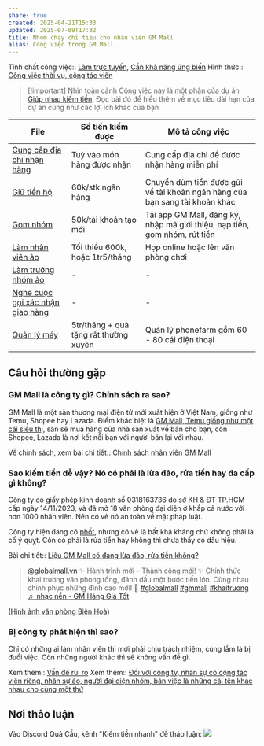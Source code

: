 ```yaml
---
share: true
created: 2025-04-21T15:33
updated: 2025-07-09T17:32
title: Nhóm chạy chỉ tiêu cho nhân viên GM Mall
alias: Công việc trong GM Mall
---
```

Tính chất công việc:: [Làm trực tuyến](../../../../%C4%90%E1%BA%B7c%20%C4%91i%E1%BB%83m%20c%C3%B4ng%20vi%E1%BB%87c/N%C6%A1i%20l%C3%A0m%20vi%E1%BB%87c/L%C3%A0m%20tr%E1%BB%B1c%20tuy%E1%BA%BFn.md), [Cần khả năng ứng biến](../../../../%C4%90%E1%BA%B7c%20%C4%91i%E1%BB%83m%20c%C3%B4ng%20vi%E1%BB%87c/Ki%E1%BA%BFn%20th%E1%BB%A9c,%20k%E1%BB%B9%20n%C4%83ng/C%E1%BA%A7n%20kh%E1%BA%A3%20n%C4%83ng%20%E1%BB%A9ng%20bi%E1%BA%BFn.md)
Hình thức:: [Công việc thời vụ, cộng tác viên](../../index.md)

> [!important] Nhìn toàn cảnh
> Công việc này là một phần của dự án [Giúp nhau kiếm tiền](../../../../../../%F0%9F%93%90D%E1%BB%B1%20%C3%A1n/Gi%C3%BAp%20nhau%20ki%E1%BA%BFm%20ti%E1%BB%81n/index.md). Đọc bài đó để hiểu thêm về mục tiêu dài hạn của dự án cũng như các lợi ích khác của bạn

| File                                                                                                                                                                           | Số tiền kiếm được                     | Mô tả công việc                                                             |
| ------------------------------------------------------------------------------------------------------------------------------------------------------------------------------ | ------------------------------------- | --------------------------------------------------------------------------- |
| [Cung cấp địa chỉ nhận hàng](./Cung%20c%E1%BA%A5p%20%C4%91%E1%BB%8Ba%20ch%E1%BB%89%20nh%E1%BA%ADn%20h%C3%A0ng.md)             | Tuỳ vào món hàng được nhận            | Cung cấp địa chỉ để được nhận hàng miễn phí                                 |
| [Giữ tiền hộ](./Gi%E1%BB%AF%20ti%E1%BB%81n%20h%E1%BB%99.md)                                           | 60k/stk ngân hàng                     | Chuyển dùm tiền được gửi về tài khoản ngân hàng của bạn sang tài khoản khác |
| [Gom nhóm](./Gom%20nh%C3%B3m.md)                                                 | 50k/tài khoản tạo mới                 | Tải app GM Mall, đăng ký, nhập mã giới thiệu, nạp tiền, gom nhóm, rút tiền  |
| [Làm nhân viên ảo](./L%C3%A0m%20nh%C3%A2n%20vi%C3%AAn%20%E1%BA%A3o.md)                                 | Tối thiểu 600k, hoặc 1tr5/tháng       | Họp online hoặc lên văn phòng chơi                                          |
| [Làm trưởng nhóm ảo](./L%C3%A0m%20tr%C6%B0%E1%BB%9Fng%20nh%C3%B3m%20%E1%BA%A3o.md)                             | \-                                    | \-                                                                          |
| [Nghe cuộc gọi xác nhận giao hàng](./Nghe%20cu%E1%BB%99c%20g%E1%BB%8Di%20x%C3%A1c%20nh%E1%BA%ADn%20giao%20h%C3%A0ng.md) | \-                                    | \-                                                                          |
| [Quản lý máy](./Qu%E1%BA%A3n%20l%C3%BD%20m%C3%A1y.md)                                           | 5tr/tháng + quà tặng rất thường xuyên | Quản lý phonefarm gồm 60 - 80 cái điện thoại                                |


## Câu hỏi thường gặp
### GM Mall là công ty gì? Chính sách ra sao?
GM Mall là một sàn thương mại điện tử mới xuất hiện ở Việt Nam, giống như Temu, Shopee hay Lazada. Điểm khác biệt là [GM Mall, Temu giống như một cái siêu thị](../../../../../Ch%C3%ADnh%20s%C3%A1ch%20c%C3%B4ng%20ty/S%C3%A0n%20th%C6%B0%C6%A1ng%20m%E1%BA%A1i%20%C4%91i%E1%BB%87n%20t%E1%BB%AD/GM%20Mall/GM%20Mall%20gi%E1%BB%91ng%20nh%C6%B0%20m%E1%BB%99t%20c%C3%A1i%20si%C3%AAu%20th%E1%BB%8B%20h%C3%A0ng%20TQ.md), sàn sẽ mua hàng của nhà sản xuất về bán cho bạn, còn Shopee, Lazada là nơi kết nối bạn với người bán lại với nhau.

Về chính sách, xem bài chi tiết:: [Chính sách nhân viên GM Mall](../../../../../Ch%C3%ADnh%20s%C3%A1ch%20c%C3%B4ng%20ty/S%C3%A0n%20th%C6%B0%C6%A1ng%20m%E1%BA%A1i%20%C4%91i%E1%BB%87n%20t%E1%BB%AD/GM%20Mall/Nh%C3%A2n%20s%E1%BB%B1/Ch%C3%ADnh%20s%C3%A1ch%20cho%20nh%C3%A2n%20vi%C3%AAn.md)

### Sao kiếm tiền dễ vậy? Nó có phải là lừa đảo, rửa tiền hay đa cấp gì không?
Công ty có giấy phép kinh doanh số 0318163736 do sở KH & ĐT TP.HCM cấp ngày 14/11/2023, và đã mở 18 văn phòng đại diện ở khắp cả nước với hơn 1000 nhân viên. Nên có vẻ nó an toàn về mặt pháp luật. 

Công ty hiện đang có [phốt](../../../../../Ch%E1%BB%8Dn%20s%E1%BA%A3n%20ph%E1%BA%A9m%20ph%C3%B9%20h%E1%BB%A3p/C%C3%A1c%20d%E1%BB%8Bch%20v%E1%BB%A5%20cho%20vay%20t%C3%ADn%20ch%E1%BA%A5p/T%E1%BB%95%20ch%E1%BB%A9c%20t%C3%A0i%20ch%C3%ADnh%20vi%20m%C3%B4/Ph%E1%BB%91t%20GM.md), nhưng có vẻ là bất khả kháng chứ không phải là cố ý quỵt. Còn có phải là rửa tiền hay không thì chưa thấy có dấu hiệu.

Bài chi tiết:: [Liệu GM Mall có đang lừa đảo, rửa tiền không?](../../../../../../%E2%9A%A1Hi%E1%BB%83u%20bi%E1%BA%BFt%20s%C3%A2u/T%E1%BB%95%20ch%E1%BB%A9c%20t%C3%A0i%20ch%C3%ADnh/C%C3%B4ng%20ty%20khuy%E1%BA%BFn%20m%C3%A3i%20nhi%E1%BB%81u%20l%C3%A0%20v%C3%AC%20nh%C3%A0%20%C4%91%E1%BA%A7u%20t%C6%B0%20%C4%91%E1%BB%95%20th%C3%AAm%20ti%E1%BB%81n%20v%C3%A0o.md)

<blockquote class="tiktok-embed" cite="https://www.tiktok.com/@globalmall.vn/video/7489348272704867639" data-video-id="7489348272704867639" style="max-width: 605px;min-width: 325px;" > <section> <a target="_blank" title="@globalmall.vn" href="https://www.tiktok.com/@globalmall.vn?refer=embed">@globalmall.vn</a> ✨ Hành trình mới – Thành công mới! ✨ Chính thức khai trương văn phòng tổng, đánh dấu một bước tiến lớn. Cùng nhau chinh phục những đỉnh cao mới! 🚀 <a title="globalmall" target="_blank" href="https://www.tiktok.com/tag/globalmall?refer=embed">#globalmall</a> <a title="gmmall" target="_blank" href="https://www.tiktok.com/tag/gmmall?refer=embed">#gmmall</a> <a title="khaitruong" target="_blank" href="https://www.tiktok.com/tag/khaitruong?refer=embed">#khaitruong</a> <a target="_blank" title="♬ nhạc nền  - GM Hàng Giá Tốt" href="https://www.tiktok.com/music/nhạc-nền-GM-Hàng-Giá-Tốt-7489348297455799046?refer=embed">♬ nhạc nền  - GM Hàng Giá Tốt</a> </section> </blockquote> <script async src="https://www.tiktok.com/embed.js"></script>

([Hình ảnh văn phòng Biên Hoà](https://www.tiktok.com/@globalmall.vn/video/7494869145012489479))

### Bị công ty phát hiện thì sao?
Chỉ có những ai làm nhân viên thì mới phải chịu trách nhiệm, cùng lắm là bị đuổi việc. Còn những người khác thì sẽ không vấn đề gì.

Xem thêm:: [Vấn đề rủi ro](../../../../../../%F0%9F%93%90D%E1%BB%B1%20%C3%A1n/Gi%C3%BAp%20nhau%20ki%E1%BA%BFm%20ti%E1%BB%81n/Ch%E1%BA%A1y%20ch%E1%BB%89%20ti%C3%AAu%20cho%20nh%C3%A2n%20vi%C3%AAn%20c%C3%B4ng%20ty/Ch%C6%A1i%20ch%C3%ADnh%20s%C3%A1ch/V%E1%BA%A5n%20%C4%91%E1%BB%81%20r%E1%BB%A7i%20ro.md)
Xem thêm:: [Đối với công ty, nhân sự có cộng tác viên riêng, nhân sự ảo, người đại diện nhóm, bán việc là những cái tên khác nhau cho cùng một thứ](../../../../../../%E2%9A%A1Hi%E1%BB%83u%20bi%E1%BA%BFt%20s%C3%A2u/M%C3%B4%20h%C3%ACnh%20nh%C3%A2n%20s%E1%BB%B1/%C4%90%E1%BB%91i%20v%E1%BB%9Bi%20c%C3%B4ng%20ty,%20nh%C3%A2n%20s%E1%BB%B1%20c%C3%B3%20c%E1%BB%99ng%20t%C3%A1c%20vi%C3%AAn%20ri%C3%AAng,%20nh%C3%A2n%20s%E1%BB%B1%20%E1%BA%A3o,%20ng%C6%B0%E1%BB%9Di%20%C4%91%E1%BA%A1i%20di%E1%BB%87n%20nh%C3%B3m,%20b%C3%A1n%20vi%E1%BB%87c%20l%C3%A0%20nh%E1%BB%AFng%20c%C3%A1i%20t%C3%AAn%20kh%C3%A1c%20nhau%20cho%20c%C3%B9ng%20m%E1%BB%99t%20th%E1%BB%A9.md)

## Nơi thảo luận
Vào Discord Quả Cầu, kênh "Kiếm tiền nhanh" để thảo luận:
![](https://i.imgur.com/PffcLkI.png)
